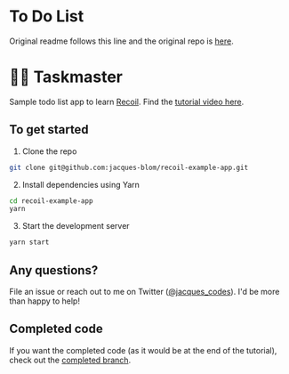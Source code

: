 # To Do List

Original readme follows this line and the original repo is
[here](https://github.com/jacques-blom/recoil-todo-list).

# 🦸‍♂️ Taskmaster

Sample todo list app to learn [Recoil](https://recoiljs.org/). Find the [tutorial video here](https://www.youtube.com/watch?v=KBE7Ezn7h0A).

## To get started

1. Clone the repo

```bash
git clone git@github.com:jacques-blom/recoil-example-app.git
```

2. Install dependencies using Yarn

```bash
cd recoil-example-app
yarn
```

3. Start the development server

```bash
yarn start
```

## Any questions?

File an issue or reach out to me on Twitter ([@jacques_codes](https://twitter.com/jacques_codes)). I'd be more than happy to help!

## Completed code

If you want the completed code (as it would be at the end of the tutorial), check out the [completed branch](https://github.com/jacques-blom/recoil-example-app/tree/completed).

